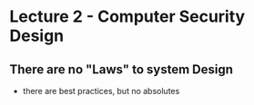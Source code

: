 # Lecture 2 - Computer Security Design

## There are no "Laws" to system Design
 * there are best practices, but no absolutes
